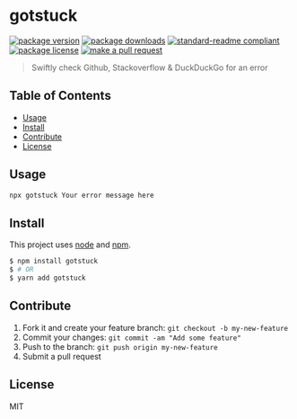 
# gotstuck
[![package version](https://img.shields.io/npm/v/gotstuck.svg?style=flat-square)](https://npmjs.org/package/gotstuck)
[![package downloads](https://img.shields.io/npm/dm/gotstuck.svg?style=flat-square)](https://npmjs.org/package/gotstuck)
[![standard-readme compliant](https://img.shields.io/badge/readme%20style-standard-brightgreen.svg?style=flat-square)](https://github.com/RichardLitt/standard-readme)
[![package license](https://img.shields.io/npm/l/gotstuck.svg?style=flat-square)](https://npmjs.org/package/gotstuck)
[![make a pull request](https://img.shields.io/badge/PRs-welcome-brightgreen.svg?style=flat-square)](http://makeapullrequest.com)

> Swiftly check Github, Stackoverflow & DuckDuckGo for an error

## Table of Contents

- [Usage](#usage)
- [Install](#install)
- [Contribute](#contribute)
- [License](#License)

## Usage

```bash
npx gotstuck Your error message here
```

## Install

This project uses [node](https://nodejs.org) and [npm](https://www.npmjs.com).

```sh
$ npm install gotstuck
$ # OR
$ yarn add gotstuck
```

## Contribute

1. Fork it and create your feature branch: `git checkout -b my-new-feature`
2. Commit your changes: `git commit -am "Add some feature"`
3. Push to the branch: `git push origin my-new-feature`
4. Submit a pull request

## License

MIT
